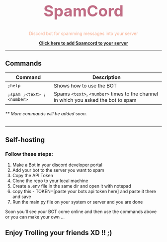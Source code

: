 <div align="center">
  <h1 style="color:#C06C84;font-size:50px;"><b>SpamCord</b></h1>
  <p style="color:#F8B195">Discord bot for spamming messages into your server</p>
  <a href="https://discord.com/api/oauth2/authorize?client_id=756482124428738571&permissions=482368&redirect_uri=https%3A%2F%2Fdiscord.com%2Fapi%2Foauth2%2Fauthorize%3Fclient_id%3D756482124428738571%26permissions%3D482368%26redirect_uri%3Dhttps%253A%252F%252Fswagat.void%252Fspamcord%252Fadd%26scope%3Dbot&scope=bot"><b>Click here to add Spamcord to your server</b></a>
</div>

---

## Commands

| Command | Description |
|-|-|
| `;help` | Shows how to use the BOT |
| `;spam ;<text> ;<number>` | Spams `<text>`, `<number>` times to the channel in which you asked the bot to spam |

###### **\** More commands will be added soon.

---

## Self-hosting

### Follow these steps:
 
 1. Make a Bot in your discord developer portal
 2. Add your bot to the server you want to spam
 3. Copy the API Token
 4. Clone the repo to your local machine
 5. Create a .env file in the same dir and open it with notepad
 6. copy this -  TOKEN=[paste your bots api token here]  and paste it there and save
 7. Run the main.py file on your system or server and you are done
 
 Soon you'll see your BOT come online and then use the commands above or you can make your own ...
 
## Enjoy Trolling your friends XD !! ;)  
